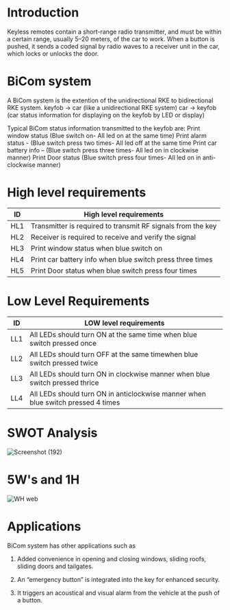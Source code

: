 # Introduction

Keyless remotes contain a short-range radio transmitter, 
and must be within a certain range, usually 5–20 meters, of the car to work. When a button is pushed, it sends a coded signal by radio waves to a receiver unit in
the car, which locks or unlocks the door.

# BiCom system 
A BiCom system is the extention of the unidirectional RKE to bidirectional RKE system. 
keyfob -> car (like a unidirectional RKE system) 
car -> keyfob (car status information for displaying on the keyfob by LED or display) 

Typical BiCom status information transmitted to the keyfob are: 
Print window status (Blue switch on- All led on at the same time)
Print alarm status - (Blue switch press two times- All led off at the same time
Print car battery info – (Blue switch press three times- All led on in clockwise manner)
Print Door status (Blue switch press four times- All led on in anti-clockwise manner)

# High level requirements
| ID  | High level requirements |
| ------------- | ------------- |
| HL1  |Transmitter is required to transmit RF signals from the key|
| HL2  |  Receiver is required to receive and verify the signal |
| HL3  | Print window status when blue switch on |
|HL4|Print car battery info when blue switch press three times|
|HL5|Print Door status when blue switch press four times|




# Low Level Requirements
| ID  | LOW level requirements |
| ------------- | ------------- |
| LL1  |All LEDs should turn ON at the same time when blue switch pressed once|
| LL2  | All LEDs should turn OFF at the same timewhen blue switch pressed twice  |
| LL3  | All LEDs should turn ON in clockwise manner when blue switch pressed thrice |
|LL4|All LEDs should turn ON in anticlockwise manner when blue switch pressed 4 times|


# SWOT Analysis
![Screenshot (192)](https://user-images.githubusercontent.com/85895650/157807425-a6b9931d-a453-466f-b807-5ee8a653b552.png)





# 5W's and 1H


![WH web](https://user-images.githubusercontent.com/98822676/157811924-ddb932e6-167d-4759-84be-c3ecb65058d8.png)




# Applications
BiCom system has other applications such as 

1. Added convenience in opening and closing windows, sliding roofs, sliding doors and tailgates. 

2. An “emergency button” is integrated into the key for enhanced security. 

3. It triggers an acoustical and visual alarm from the vehicle at the push of a button.




